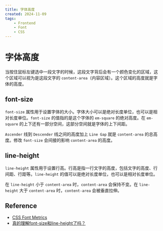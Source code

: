 ```yaml
---
title: 字体高度
created: 2024-11-09
tags:
    - Frontend
    - Font
    - CSS
---
```


# 字体高度

当按住鼠标左键选中一段文字的时候，这段文字背后会有一个颜色变化的区域，这个区域可以视为是这段文字的 `content-area`（内容区域）。这个区域的高度就是字体的高度。

## font-size

`font-size` 属性用于设置字体的大小。字体大小可以是绝对长度单位，也可以是相对长度单位。`font-size` 的值指的是这个字体的 `em-square` 的绝对高度。在 `em-square` 的上下还有一部分空间，这部分空间就是字体的上下间距。

`Ascender` 线到 `Descender` 线之间的高度加上 `Line Gap` 就是 `content-area` 的总高度。修改 `font-size` 会间接的影响 `content-area` 的高度。

## line-height

`line-height` 属性用于设置行高。行高是指一行文字的高度，包括文字的高度、行间距、行距等。`line-height` 的值可以是绝对长度单位，也可以是相对长度单位。

在 `line-height` 小于 `content-area` 时，`content-area` 会保持不变。在 `line-height` 大于 `content-area` 时，`content-area` 会被垂直拉伸。

## Reference

- [CSS Font Metrics](https://www.w3.org/TR/css-fonts-3/#font-metrics)
- [真的理解font-size和line-height了吗？](https://juejin.cn/post/6971673576017494053)
